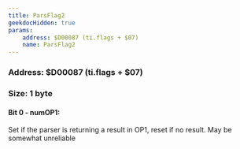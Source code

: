 ```yaml
---
title: ParsFlag2
geekdocHidden: true
params:
    address: $D00087 (ti.flags + $07)
    name: ParsFlag2
---
```


### Address: $D00087 (ti.flags + $07)

### Size: 1 byte

#### Bit 0 - numOP1:
Set if the parser is returning a result in OP1, reset if no result. May be somewhat unreliable
